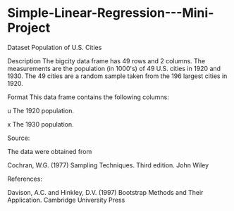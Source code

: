 # Simple-Linear-Regression---Mini-Project

Dataset
Population of U.S. Cities

Description
The bigcity data frame has 49 rows and 2 columns. The measurements are the population (in 1000's) of 49 U.S. cities in 1920 and 1930. The 49 cities are a random sample taken from the 196 largest cities in 1920.

Format
This data frame contains the following columns:

u The 1920 population.

x The 1930 population.

Source:

The data were obtained from

Cochran, W.G. (1977) Sampling Techniques. Third edition. John Wiley

References:

Davison, A.C. and Hinkley, D.V. (1997) Bootstrap Methods and Their Application. Cambridge University Press
